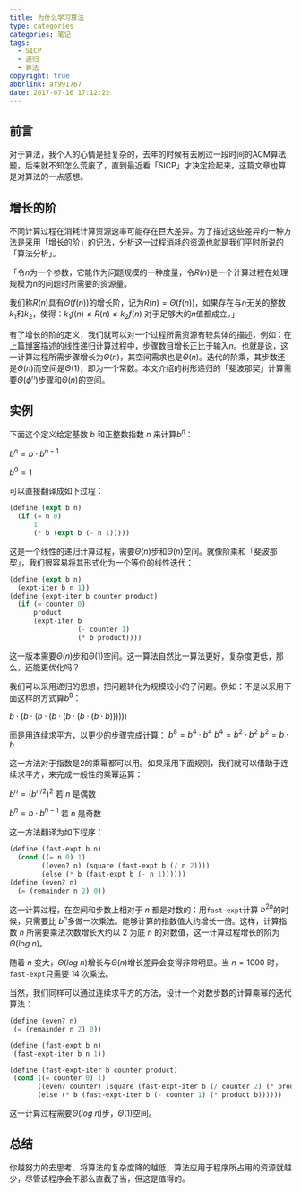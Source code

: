 ```yaml
---
title: 为什么学习算法
type: categories
categories: 笔记
tags:
  - SICP
  - 递归
  - 算法
copyright: true
abbrlink: af991767
date: 2017-07-16 17:12:22
---
```


## 前言

对于算法，我个人的心情是挺复杂的，去年的时候有去刷过一段时间的ACM算法题，后来就不知怎么荒废了，直到最近看「SICP」才决定捡起来，这篇文章也算是对算法的一点感想。

## 增长的阶

不同计算过程在消耗计算资源速率可能存在巨大差异。为了描述这些差异的一种方法是采用「增长的阶」的记法，分析这一过程消耗的资源也就是我们平时所说的「算法分析」。

「令$n$为一个参数，它能作为问题规模的一种度量，令$R(n)$是一个计算过程在处理规模为n的问题时所需要的资源量。

我们称$R(n)$具有$\Theta(f(n))$的增长阶，记为$R(n)=Θ(f(n))$，如果存在与$n$无关的整数$k_1$和$k_2$，使得：$k_1f(n)\leq R(n)\le k_2f(n)$ 对于足够大的$n$值都成立。」
<!-- more -->
有了增长的阶的定义，我们就可以对一个过程所需资源有较具体的描述，例如：在上篇[博客](https://www.itswincer.com/posts/aabe7c53/)描述的线性递归计算过程中，步骤数目增长正比于输入$n$。也就是说，这一计算过程所需步骤增长为$Θ(n)$，其空间需求也是$Θ(n)$。迭代的阶乘，其步数还是$Θ(n)$而空间是$Θ(1)$，即为一个常数。本文介绍的树形递归的「斐波那契」计算需要$Θ(\phi^n)$步骤和$Θ(n)$的空间。

## 实例

下面这个定义给定基数 $b$ 和正整数指数 $n$ 来计算$b^n$：

$b^n=b\cdot b^{n-1}$

$b^0=1$

可以直接翻译成如下过程：

```lisp
(define (expt b n)
  (if (= n 0)
      1
      (* b (expt b (- n 1)))))
```

这是一个线性的递归计算过程，需要$Θ(n)$步和$Θ(n)$空间。就像阶乘和「斐波那契」，我们很容易将其形式化为一个等价的线性迭代：

```lisp
(define (expt b n)
  (expt-iter b n 1))
(define (expt-iter b counter product)
  (if (= counter 0)
      product
      (expt-iter b
                 (- counter 1)
                 (* b product))))
```

这一版本需要$Θ(n)$步和$Θ(1)$空间。这一算法自然比一算法更好，复杂度更低，那么，还能更优化吗？

我们可以采用递归的思想，把问题转化为规模较小的子问题。例如：不是以采用下面这样的方式算$b^8$：

$b\cdot(b\cdot(b\cdot(b\cdot(b\cdot(b\cdot(b\cdot b))))))$

而是用连续求平方，以更少的步骤完成计算：
$b^8=b^4\cdot b^4$
$b^4=b^2\cdot b^2$
$b^2=b\cdot b$

这一方法对于指数是2的乘幂都可以用。如果采用下面规则，我们就可以借助于连续求平方，来完成一般性的乘幂运算：

$b^n=(b^{n/2})^2$				若 $n$ 是偶数

$b^n=b\cdot b^{n-1}$				若 $n$ 是奇数

这一方法翻译为如下程序：

```lisp
(define (fast-expt b n)
  (cond ((= n 0) 1)
    	((even? n) (square (fast-expt b (/ n 2))))
    	(else (* b (fast-expt b (- n 1))))))
(define (even? n)
  (= (remainder n 2) 0))
```

这一计算过程，在空间和步数上相对于 $n$ 都是对数的：用`fast-expt`计算 $b^{2n}$的时候，只需要比 $b^n$多做一次乘法。能够计算的指数值大约增长一倍。这样，计算指数 $n$ 所需要乘法次数增长大约以 $2$ 为底 $n$ 的对数值，这一计算过程增长的阶为$\Theta(log\ n)$。

随着 $n$ 变大，$\Theta(log\ n)$增长与$\Theta(n)$增长差异会变得非常明显。当 $n =1000$ 时，`fast-expt`只需要 $14$ 次乘法。

当然，我们同样可以通过连续求平方的方法，设计一个对数步数的计算乘幂的迭代算法：

```lisp
(define (even? n)
 (= (remainder n 2) 0))

(define (fast-expt b n)
 (fast-expt-iter b n 1))

(define (fast-expt-iter b counter product)
 (cond ((= counter 0) 1)
       ((even? counter) (square (fast-expt-iter b (/ counter 2) (* product b))))
       (else (* b (fast-expt-iter b (- counter 1) (* product b))))))
```

这一计算过程需要$\Theta(log\ n)$步，$\Theta(1)$空间。

## 总结

你越努力的去思考、将算法的复杂度降的越低，算法应用于程序所占用的资源就越少，尽管该程序会不那么直截了当，但这是值得的。